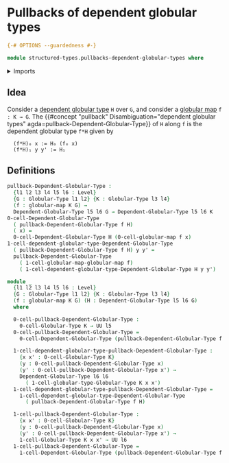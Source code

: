 # Pullbacks of dependent globular types

```agda
{-# OPTIONS --guardedness #-}

module structured-types.pullbacks-dependent-globular-types where
```

<details><summary>Imports</summary>

```agda
open import foundation.universe-levels

open import structured-types.dependent-globular-types
open import structured-types.globular-maps
open import structured-types.globular-types
```

</details>

## Idea

Consider a
[dependent globular type](structured-types.dependent-globular-types.md) `H` over
`G`, and consider a [globular map](structured-types.globular-maps.md)
`f : K → G`. The
{{#concept "pullback" Disambiguation="dependent globular types" agda=pullback-Dependent-Globular-Type}}
of `H` along `f` is the dependent globular type `f*H` given by

```text
  (f*H)₀ x := H₀ (f₀ x)
  (f*H)₁ y y' := H₁
```

## Definitions

```agda
pullback-Dependent-Globular-Type :
  {l1 l2 l3 l4 l5 l6 : Level}
  {G : Globular-Type l1 l2} {K : Globular-Type l3 l4}
  (f : globular-map K G) →
  Dependent-Globular-Type l5 l6 G → Dependent-Globular-Type l5 l6 K
0-cell-Dependent-Globular-Type
  ( pullback-Dependent-Globular-Type f H)
  ( x) =
  0-cell-Dependent-Globular-Type H (0-cell-globular-map f x)
1-cell-dependent-globular-type-Dependent-Globular-Type
  ( pullback-Dependent-Globular-Type f H) y y' =
  pullback-Dependent-Globular-Type
    ( 1-cell-globular-map-globular-map f)
    ( 1-cell-dependent-globular-type-Dependent-Globular-Type H y y')

module _
  {l1 l2 l3 l4 l5 l6 : Level}
  {G : Globular-Type l1 l2} {K : Globular-Type l3 l4}
  (f : globular-map K G) (H : Dependent-Globular-Type l5 l6 G)
  where

  0-cell-pullback-Dependent-Globular-Type :
    0-cell-Globular-Type K → UU l5
  0-cell-pullback-Dependent-Globular-Type =
    0-cell-Dependent-Globular-Type (pullback-Dependent-Globular-Type f H)

  1-cell-dependent-globular-type-pullback-Dependent-Globular-Type :
    {x x' : 0-cell-Globular-Type K}
    (y : 0-cell-pullback-Dependent-Globular-Type x)
    (y' : 0-cell-pullback-Dependent-Globular-Type x') →
    Dependent-Globular-Type l6 l6
      ( 1-cell-globular-type-Globular-Type K x x')
  1-cell-dependent-globular-type-pullback-Dependent-Globular-Type =
    1-cell-dependent-globular-type-Dependent-Globular-Type
      ( pullback-Dependent-Globular-Type f H)

  1-cell-pullback-Dependent-Globular-Type :
    {x x' : 0-cell-Globular-Type K}
    (y : 0-cell-pullback-Dependent-Globular-Type x)
    (y' : 0-cell-pullback-Dependent-Globular-Type x') →
    1-cell-Globular-Type K x x' → UU l6
  1-cell-pullback-Dependent-Globular-Type =
    1-cell-Dependent-Globular-Type (pullback-Dependent-Globular-Type f H)
```
